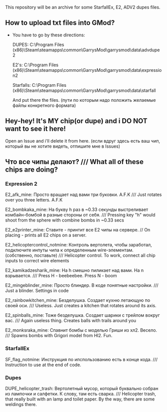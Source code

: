 
This repository will be an archive for some StarfallEx, E2, ADV2 dupes files.

## How to upload txt files into GMod?

- You have to go by these directions:
  
  DUPES: C:\Program Files (x86)\Steam\steamapps\common\GarrysMod\garrysmod\data\advdupe2
  
  E2's: C:\Program Files (x86)\Steam\steamapps\common\GarrysMod\garrysmod\data\expression2
  
  Starfalls: C:\Program Files (x86)\Steam\steamapps\common\GarrysMod\garrysmod\data\starfall

  And put there the files.
(пути по которым надо положить желаемые файлы конкретного формата)
## Hey-hey! It's MY chip(or dupe) and i DO NOT want to see it here!

Open an Issue and i'll delete it from here.
(если вдруг здесь есть ваш чип, который вы не хотите видеть, отпишите мне в Issues)
## Что все чипы делают? /// What all of these chips are doing?

### Expression 2
E2_afk_mine: Просто вращает над вами три буковки. A.F.K /// Just rotates over you three letters. A.F.K

E2_bombkaka_mine: На букву h раз в ~0.33 секунды выстреливает комбайн-бомбой в разные стороны от себя. /// Pressing key "h" would shoot from the sphere with combine bombs in ~0.33 secs 

E2_e2printer_mine: Ставите - принтит все Е2 чипы на сервере. // On placing - prints all E2 chips on a server.

E2_helicoptercontrol_notmine: Контроль вертолета, чтобы заработал, подключите инпуты чипа к определенным wire-элементам. (собственно, поставьте) /// Helicopter control. To work, connect all chip inputs to correct wire elements

E2_kamikadzesharik_mine: На h смешно пиликает над вами. На n взрывается. /// Press H - beebeebee. Press N - boom

E2_mingeblinder_mine: Просто блиндер. В коде понятные настройки. /// Just a blinder. Settings in code

E2_rainbowkitchen_mine: Безделушка. Создает кухню летающую по своей оси. /// Useless. Just creates a kitchen that rotates around its axis.

E2_spinballs_mine: Тоже безделушка. Создает шарики с трейлом вокруг вас. /// Again useless thing. Creates balls with trails around you

E2_monksraka_mine: Спавнит бомбы с моделью Гриши из хл2. Весело. /// Spawns bombs with Grigori model from Hl2. Fun.
### StarfallEx
SF_flag_notmine: Инструкция по ипспользованию есть в конце кода. /// Instruction to use at the end of code.

### Dupes
DUPE_helicopter_trash: Вертолетный мусор, который буквально собран из лампочки и салфетки. К слову, там есть сварка. /// Helicopter trash, that really built with an lamp and toilet paper. By the way, there are some weldings there.
